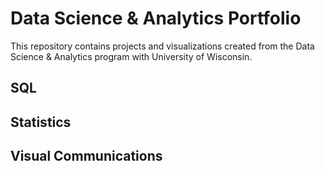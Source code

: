 # Data Science & Analytics Portfolio
This repository contains projects and visualizations created from the Data Science & Analytics program with University of Wisconsin.

## SQL

## Statistics

## Visual Communications
